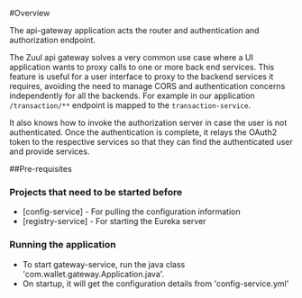 #Overview

The api-gateway application acts the router and authentication and authorization endpoint. 

The Zuul api gateway solves a very common use case where a UI application wants to proxy calls to one or more back end services. This feature is useful for a user interface to proxy to the backend services it requires, avoiding the need to manage CORS and authentication concerns independently for all the backends.
For example in our application `/transaction/**` endpoint is mapped to the `transaction-service`. 

It also knows how to invoke the authorization server in case the user is not authenticated. Once the authentication is complete, it relays the OAuth2 token to the respective services so that they can find the authenticated user and provide services.

##Pre-requisites

### Projects that need to be started before
* [config-service] - For pulling the configuration information
* [registry-service] - For starting the Eureka server    

### Running the application
* To start gateway-service, run the java class 'com.wallet.gateway.Application.java'. 
* On startup, it will get the configuration details from 'config-service.yml'  